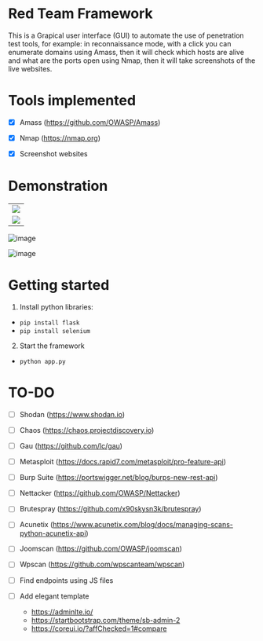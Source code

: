 # Red Team Framework

This is a Grapical user interface (GUI) to automate the use of penetration test tools, for example: in reconnaissance mode, with a click you can enumerate domains using Amass, then it will check which hosts are alive and what are the ports open using Nmap, then it will take screenshots of the live websites.


# Tools implemented

  - [X] Amass (https://github.com/OWASP/Amass)
  - [X] Nmap (https://nmap.org)
  - [X] Screenshot websites


# Demonstration

<table>
  <tr>
    <td valign="top"><img src="https://user-images.githubusercontent.com/48680041/149572643-00bb9955-fe4f-4a27-a809-2971c5b22d98.png"></td>
  </tr>
  
  <tr>
    <td valign="top"><img src="https://user-images.githubusercontent.com/48680041/149610607-27d55201-204a-4a3f-9050-87f05354f19c.png"></td>
  </tr>
  
 </table>

![image](https://user-images.githubusercontent.com/48680041/149572643-00bb9955-fe4f-4a27-a809-2971c5b22d98.png)

![image](https://user-images.githubusercontent.com/48680041/149610607-27d55201-204a-4a3f-9050-87f05354f19c.png)


# Getting started 

1) Install python libraries:
- `pip install flask` 
- `pip install selenium`

2) Start the framework
- `python app.py`


# TO-DO

  - [ ] Shodan (https://www.shodan.io)
  - [ ] Chaos (https://chaos.projectdiscovery.io)
  - [ ] Gau (https://github.com/lc/gau)
  - [ ] Metasploit (https://docs.rapid7.com/metasploit/pro-feature-api)
  - [ ] Burp Suite (https://portswigger.net/blog/burps-new-rest-api)
  - [ ] Nettacker (https://github.com/OWASP/Nettacker)
  - [ ] Brutespray (https://github.com/x90skysn3k/brutespray)
  - [ ] Acunetix (https://www.acunetix.com/blog/docs/managing-scans-python-acunetix-api)
  - [ ] Joomscan (https://github.com/OWASP/joomscan)
  - [ ] Wpscan (https://github.com/wpscanteam/wpscan)
  - [ ] Find endpoints using JS files

- [ ] Add elegant template
  - https://adminlte.io/
  - https://startbootstrap.com/theme/sb-admin-2
  - https://coreui.io/?affChecked=1#compare
